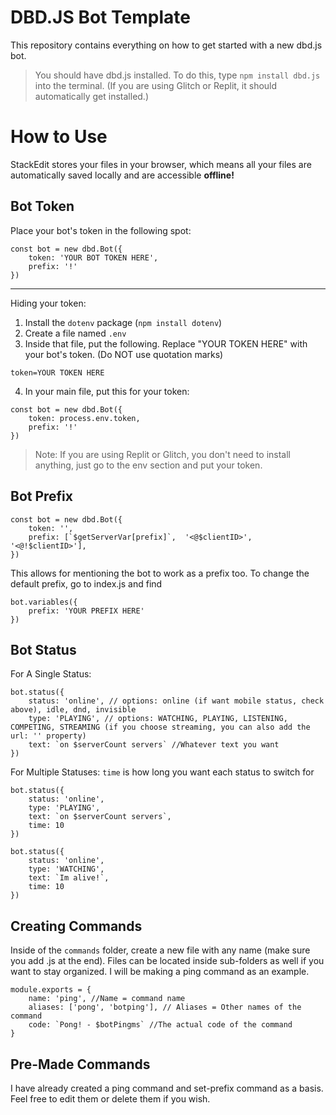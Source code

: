 # DBD.JS Bot Template

This repository contains everything on how to get started with a new dbd.js bot.
> You should have dbd.js installed. To do this, type `npm install dbd.js` into the terminal. (If you are using Glitch or Replit, it should automatically get installed.)


# How to Use

StackEdit stores your files in your browser, which means all your files are automatically saved locally and are accessible **offline!**

## Bot Token
Place your bot's token in the following spot:
```
const bot = new dbd.Bot({
	token: 'YOUR BOT TOKEN HERE',
	prefix: '!'
})
```
_____
Hiding your token:
1. Install the `dotenv` package (`npm install dotenv`)
2. Create a file named `.env`
3. Inside that file, put the following. Replace "YOUR TOKEN HERE" with your bot's token. (Do NOT use quotation marks)
```
token=YOUR TOKEN HERE
```
4. In your main file, put this for your token:
```
const bot = new dbd.Bot({
	token: process.env.token,
	prefix: '!'
})
```
> Note: If you are using Replit or Glitch, you don't need to install anything, just go to the env section and put your token.

## Bot Prefix

```
const bot = new dbd.Bot({
	token: '',
	prefix: [`$getServerVar[prefix]`,  '<@$clientID>',  '<@!$clientID>'],
})
```
This allows for mentioning the bot to work as a prefix too. To change the default prefix, go to index.js and find
```
bot.variables({
	prefix: 'YOUR PREFIX HERE'
})
```

## Bot Status
For A Single Status:
```
bot.status({
	status: 'online', // options: online (if want mobile status, check above), idle, dnd, invisible
	type: 'PLAYING', // options: WATCHING, PLAYING, LISTENING, COMPETING, STREAMING (if you choose streaming, you can also add the url: '' property)
	text: `on $serverCount servers` //Whatever text you want
})
```
For Multiple Statuses:
`time` is how long you want each status to switch for
```
bot.status({
	status: 'online',
	type: 'PLAYING',
	text: `on $serverCount servers`,
	time: 10
})

bot.status({
	status: 'online',
	type: 'WATCHING',
	text: `Im alive!`,
	time: 10
})
```
## Creating Commands

Inside of the `commands` folder, create a new file with any name (make sure you add .js at the end). Files can be located inside sub-folders as well if you want to stay organized. I will be making a ping command as an example.
```
module.exports = {
	name: 'ping', //Name = command name
	aliases: ['pong', 'botping'], // Aliases = Other names of the command
	code: `Pong! - $botPingms` //The actual code of the command
}
```


## Pre-Made Commands

I have already created a ping command and set-prefix command as a basis. Feel free to edit them or delete them if you wish.
